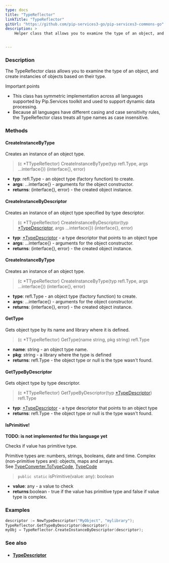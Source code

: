 ```yaml
---
type: docs
title: "TypeReflector"
linkTitle: "TypeReflector"
gitUrl: "https://github.com/pip-services3-go/pip-services3-commons-go"
description: >
    Helper class that allows you to examine the type of an object, and create instancies of objects based on their type.


---
```


### Description

The TypeReflector class allows you to examine the type of an object, and create instancies of objects based on their type.

Important points

- This class has symmetric implementation across all languages supported by Pip.Services toolkit and used to support dynamic data processing.
- Because all languages have different casing and case sensitivity rules, the TypeReflector class treats all type names as case insensitive.



### Methods

#### CreateInstanceByType
Creates an instance of an object type.

> (c *TTypeReflector) CreateInstanceByType(typ refl.Type, args ...interface{}) (interface{}, error)

- **typ**: refl.Type - an object type (factory function) to create.
- **args**: ...interface{} - arguments for the object constructor.
- **returns**: (interface{}, error) - the created object instance.

#### CreateInstanceByDescriptor
Creates an instance of an object type specified by type descriptor.

> (c *TTypeReflector) CreateInstanceByDescriptor(typ [*TypeDescriptor](../type_descriptor), args ...interface{}) (interface{}, error)

- **typ**: [*TypeDescriptor](../type_descriptor) - a type descriptor that points to an object type
- **args**: ...interface{} - arguments for the object constructor.
- **returns**: (interface{}, error) - the created object instance.

#### CreateInstanceByType
Creates an instance of an object type.

> (c *TTypeReflector) CreateInstanceByType(typ refl.Type, args ...interface{}) (interface{}, error)

- **type**: refl.Type - an object type (factory function) to create.
- **args**: ...interface{} - arguments for the object constructor.
- **returns**: (interface{}, error) - the created object instance.


#### GetType
Gets object type by its name and library where it is defined.

> (c *TTypeReflector) GetType(name string, pkg string) refl.Type

- **name**: string - an object type name.
- **pkg**: string - a library where the type is defined
- **returns**: refl.Type - the object type or null is the type wasn't found.

#### GetTypeByDescriptor
Gets object type by type descriptor.

> (c *TTypeReflector) GetTypeByDescriptor(typ [*TypeDescriptor](../type_descriptor)) refl.Type

- **typ**: [*TypeDescriptor](../type_descriptor) - a type descriptor that points to an object type
- **returns**: refl.Type - the object type or null is the type wasn't found.

#### IsPrimitive!
**TODO: is not implemented for this language yet**

Checks if value has primitive type.

Primitive types are: numbers, strings, booleans, date and time.
Complex (non-primitive types are): objects, maps and arrays.  
See [TypeConverter.ToTypeCode](../../convert/type_converter/#totypecode), [TypeCode](../../convert/type_code)

> `public static` isPrimitive(value: any): boolean 

- **value**: any - a value to check
- **returns**:boolean - true if the value has primitive type and false if value type is complex.

### Examples

```go
descriptor := NewTypeDescriptor("MyObject", "mylibrary");
TypeReflector.GetTypeByDescriptor(descriptor);
myObj = TypeReflector.CreateInstanceByDescriptor(descriptor);

```

### See also
- #### [TypeDescriptor](../type_descriptor)
